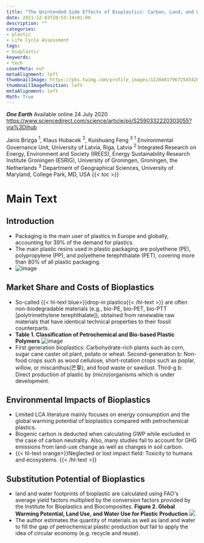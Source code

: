 ```yaml
---
title: "The Unintended Side Effects of Bioplastics: Carbon, Land, and Water Footprints"
date: 2021-12-03T20:53:14+01:00
description: ""
categories:
- plastic
- Life Cycle Assessment
tags:
- bioplastic
keywords:
- tech
coverMeta: out
metaAlignment: left
thumbnailImage: https://pbs.twimg.com/profile_images/1220401796725854208/-cuJ-hzz_400x400.jpg
thumbnailImagePosition: left
metaAlignment: left
Math: True
---
```

***One Earth***
Available online 24 July 2020
https://www.sciencedirect.com/science/article/pii/S2590332220303055?via%3Dihub
<!--more-->
Janis Brizga $^1$, Klaus Hubacek $^2$, Kuishuang Feng $^3$
$^1$ Environmental Governance Unit, University of Latvia, Riga, Latvia
$^2$ Integrated Research on Energy, Environment and Society (IREES), Energy Sustainability Research Institute Groningen (ESRIG), University of Groningen, Groningen, the Netherlands
$^3$ Department of Geographical Sciences, University of Maryland, College Park, MD, USA
{{< toc >}}
# Main Text
## Introduction

* Packaging is the main user of plastics in Europe and globally, accounting for 39% of the demand for plastics.
* The main plastic resins used in plastic packaging are polyethene (PE), polypropylene (PP), and polyethene terephthalate (PET), covering more than 80% of all plastic packaging.
* ![image](https://user-images.githubusercontent.com/65668613/144669956-2717f836-f868-4e09-bd38-f2181c1dbf29.png)

## Market Share and Costs of Bioplastics

* So-called {{< hl-text blue>}}drop-in plastics{{< /hl-text >}} are often non-biodegradable materials (e.g., bio-PE, bio-PET, bio-PTT [polytrimethylene terephthalate]), obtained from renewable raw materials that have identical technical properties to their fossil counterparts.
* **Table 1. Classification of Petrochemical and Bio-based Plastic Polymers**
![image](https://user-images.githubusercontent.com/65668613/144706345-50c46fe5-fc8b-4df9-8dc1-4297761951d7.png)
* First generation bioplastics: Carbohydrate-rich plants such as corn, sugar cane caster oil plant, potato or wheat. Second-generation b: Non-food crops such as wood cellulose, short-rotation crops such as poplar, willow, or miscanthus(芒草), and food waste or sawdust. Third-g b: Direct production of plastic by (micro)organisms which is under development.

## Environmental Impacts of Bioplastics
* Limited LCA literature mainly focuses on energy consumption and the global warming potential of bioplastics compared with petrochemical plastics.
* Biogenic carbon is deducted when calculating GWP while excluded in the case of carbon neutrality. Also, many studies fail to account for GHG emissions from land-use change as well as changes in soil carbon.
* {{< hl-text orange>}}Neglected or lost impact field: Toxicity to humans and ecosystems. {{< /hl-text >}}

## Substitution Potential of Bioplastics
* land and water footprints of bioplastic are calculated using FAO's average yield factors multiplied by the conversion factors provided by the Institute for Bioplastics and Biocomposites.
**Figure 2. Global Warming Potential, Land Use, and Water Use for Plastic Production**
![](https://ars.els-cdn.com/content/image/1-s2.0-S2590332220303055-gr2.jpg)
* The author estimates the quantity of materials as well as land and water to fill the gap of petrochemical plastic production but fail to apply the idea of circular economy (e.g. recycle and reuse).
